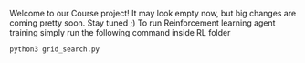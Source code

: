 Welcome to our Course project! It may look empty now, but big changes are coming pretty soon.
Stay tuned ;)
To run Reinforcement learning agent training simply run the following command inside RL folder
```python
python3 grid_search.py
```

